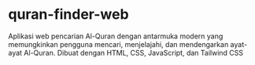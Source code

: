 # quran-finder-web
Aplikasi web pencarian Al-Quran dengan antarmuka modern yang memungkinkan pengguna mencari, menjelajahi, dan mendengarkan ayat-ayat Al-Quran. Dibuat dengan HTML, CSS, JavaScript, dan Tailwind CSS
